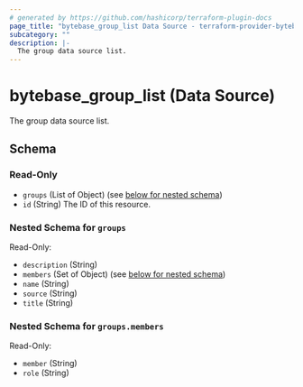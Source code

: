 ```yaml
---
# generated by https://github.com/hashicorp/terraform-plugin-docs
page_title: "bytebase_group_list Data Source - terraform-provider-bytebase"
subcategory: ""
description: |-
  The group data source list.
---
```


# bytebase_group_list (Data Source)

The group data source list.



<!-- schema generated by tfplugindocs -->
## Schema

### Read-Only

- `groups` (List of Object) (see [below for nested schema](#nestedatt--groups))
- `id` (String) The ID of this resource.

<a id="nestedatt--groups"></a>
### Nested Schema for `groups`

Read-Only:

- `description` (String)
- `members` (Set of Object) (see [below for nested schema](#nestedobjatt--groups--members))
- `name` (String)
- `source` (String)
- `title` (String)

<a id="nestedobjatt--groups--members"></a>
### Nested Schema for `groups.members`

Read-Only:

- `member` (String)
- `role` (String)


